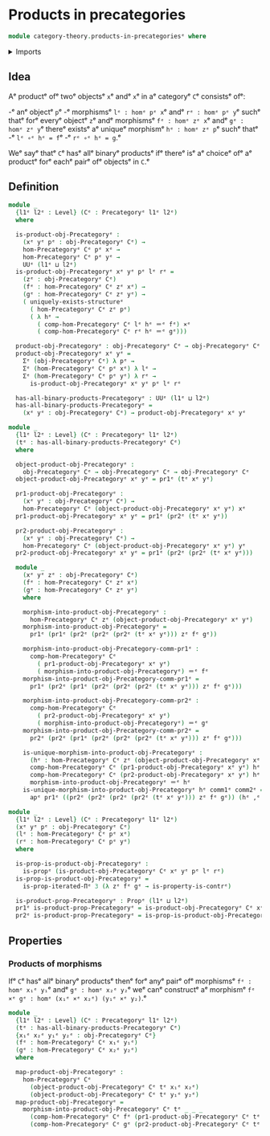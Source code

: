# Products in precategories

```agda
module category-theory.products-in-precategoriesᵉ where
```

<details><summary>Imports</summary>

```agda
open import category-theory.precategoriesᵉ

open import foundation.action-on-identifications-functionsᵉ
open import foundation.cartesian-product-typesᵉ
open import foundation.contractible-typesᵉ
open import foundation.dependent-pair-typesᵉ
open import foundation.identity-typesᵉ
open import foundation.iterated-dependent-product-typesᵉ
open import foundation.propositionsᵉ
open import foundation.uniqueness-quantificationᵉ
open import foundation.universe-levelsᵉ
```

</details>

## Idea

Aᵉ productᵉ ofᵉ twoᵉ objectsᵉ `x`ᵉ andᵉ `x`ᵉ in aᵉ categoryᵉ `C`ᵉ consistsᵉ ofᵉ:

-ᵉ anᵉ objectᵉ `p`ᵉ
-ᵉ morphismsᵉ `lᵉ : homᵉ pᵉ x`ᵉ andᵉ `rᵉ : homᵉ pᵉ y`ᵉ suchᵉ thatᵉ forᵉ everyᵉ objectᵉ `z`ᵉ andᵉ
  morphismsᵉ `fᵉ : homᵉ zᵉ x`ᵉ andᵉ `gᵉ : homᵉ zᵉ y`ᵉ thereᵉ existsᵉ aᵉ uniqueᵉ morphismᵉ
  `hᵉ : homᵉ zᵉ p`ᵉ suchᵉ thatᵉ
-ᵉ `lᵉ ∘ᵉ hᵉ = f`ᵉ
-ᵉ `rᵉ ∘ᵉ hᵉ = g`.ᵉ

Weᵉ sayᵉ thatᵉ `C`ᵉ hasᵉ allᵉ binaryᵉ productsᵉ ifᵉ thereᵉ isᵉ aᵉ choiceᵉ ofᵉ aᵉ productᵉ forᵉ
eachᵉ pairᵉ ofᵉ objectsᵉ in `C`.ᵉ

## Definition

```agda
module _
  {l1ᵉ l2ᵉ : Level} (Cᵉ : Precategoryᵉ l1ᵉ l2ᵉ)
  where

  is-product-obj-Precategoryᵉ :
    (xᵉ yᵉ pᵉ : obj-Precategoryᵉ Cᵉ) →
    hom-Precategoryᵉ Cᵉ pᵉ xᵉ →
    hom-Precategoryᵉ Cᵉ pᵉ yᵉ →
    UUᵉ (l1ᵉ ⊔ l2ᵉ)
  is-product-obj-Precategoryᵉ xᵉ yᵉ pᵉ lᵉ rᵉ =
    (zᵉ : obj-Precategoryᵉ Cᵉ)
    (fᵉ : hom-Precategoryᵉ Cᵉ zᵉ xᵉ) →
    (gᵉ : hom-Precategoryᵉ Cᵉ zᵉ yᵉ) →
    ( uniquely-exists-structureᵉ
      ( hom-Precategoryᵉ Cᵉ zᵉ pᵉ)
      ( λ hᵉ →
        ( comp-hom-Precategoryᵉ Cᵉ lᵉ hᵉ ＝ᵉ fᵉ) ×ᵉ
        ( comp-hom-Precategoryᵉ Cᵉ rᵉ hᵉ ＝ᵉ gᵉ)))

  product-obj-Precategoryᵉ : obj-Precategoryᵉ Cᵉ → obj-Precategoryᵉ Cᵉ → UUᵉ (l1ᵉ ⊔ l2ᵉ)
  product-obj-Precategoryᵉ xᵉ yᵉ =
    Σᵉ (obj-Precategoryᵉ Cᵉ) λ pᵉ →
    Σᵉ (hom-Precategoryᵉ Cᵉ pᵉ xᵉ) λ lᵉ →
    Σᵉ (hom-Precategoryᵉ Cᵉ pᵉ yᵉ) λ rᵉ →
      is-product-obj-Precategoryᵉ xᵉ yᵉ pᵉ lᵉ rᵉ

  has-all-binary-products-Precategoryᵉ : UUᵉ (l1ᵉ ⊔ l2ᵉ)
  has-all-binary-products-Precategoryᵉ =
    (xᵉ yᵉ : obj-Precategoryᵉ Cᵉ) → product-obj-Precategoryᵉ xᵉ yᵉ

module _
  {l1ᵉ l2ᵉ : Level} (Cᵉ : Precategoryᵉ l1ᵉ l2ᵉ)
  (tᵉ : has-all-binary-products-Precategoryᵉ Cᵉ)
  where

  object-product-obj-Precategoryᵉ :
    obj-Precategoryᵉ Cᵉ → obj-Precategoryᵉ Cᵉ → obj-Precategoryᵉ Cᵉ
  object-product-obj-Precategoryᵉ xᵉ yᵉ = pr1ᵉ (tᵉ xᵉ yᵉ)

  pr1-product-obj-Precategoryᵉ :
    (xᵉ yᵉ : obj-Precategoryᵉ Cᵉ) →
    hom-Precategoryᵉ Cᵉ (object-product-obj-Precategoryᵉ xᵉ yᵉ) xᵉ
  pr1-product-obj-Precategoryᵉ xᵉ yᵉ = pr1ᵉ (pr2ᵉ (tᵉ xᵉ yᵉ))

  pr2-product-obj-Precategoryᵉ :
    (xᵉ yᵉ : obj-Precategoryᵉ Cᵉ) →
    hom-Precategoryᵉ Cᵉ (object-product-obj-Precategoryᵉ xᵉ yᵉ) yᵉ
  pr2-product-obj-Precategoryᵉ xᵉ yᵉ = pr1ᵉ (pr2ᵉ (pr2ᵉ (tᵉ xᵉ yᵉ)))

  module _
    (xᵉ yᵉ zᵉ : obj-Precategoryᵉ Cᵉ)
    (fᵉ : hom-Precategoryᵉ Cᵉ zᵉ xᵉ)
    (gᵉ : hom-Precategoryᵉ Cᵉ zᵉ yᵉ)
    where

    morphism-into-product-obj-Precategoryᵉ :
      hom-Precategoryᵉ Cᵉ zᵉ (object-product-obj-Precategoryᵉ xᵉ yᵉ)
    morphism-into-product-obj-Precategoryᵉ =
      pr1ᵉ (pr1ᵉ (pr2ᵉ (pr2ᵉ (pr2ᵉ (tᵉ xᵉ yᵉ))) zᵉ fᵉ gᵉ))

    morphism-into-product-obj-Precategory-comm-pr1ᵉ :
      comp-hom-Precategoryᵉ Cᵉ
        ( pr1-product-obj-Precategoryᵉ xᵉ yᵉ)
        ( morphism-into-product-obj-Precategoryᵉ) ＝ᵉ fᵉ
    morphism-into-product-obj-Precategory-comm-pr1ᵉ =
      pr1ᵉ (pr2ᵉ (pr1ᵉ (pr2ᵉ (pr2ᵉ (pr2ᵉ (tᵉ xᵉ yᵉ))) zᵉ fᵉ gᵉ)))

    morphism-into-product-obj-Precategory-comm-pr2ᵉ :
      comp-hom-Precategoryᵉ Cᵉ
        ( pr2-product-obj-Precategoryᵉ xᵉ yᵉ)
        ( morphism-into-product-obj-Precategoryᵉ) ＝ᵉ gᵉ
    morphism-into-product-obj-Precategory-comm-pr2ᵉ =
      pr2ᵉ (pr2ᵉ (pr1ᵉ (pr2ᵉ (pr2ᵉ (pr2ᵉ (tᵉ xᵉ yᵉ))) zᵉ fᵉ gᵉ)))

    is-unique-morphism-into-product-obj-Precategoryᵉ :
      (hᵉ : hom-Precategoryᵉ Cᵉ zᵉ (object-product-obj-Precategoryᵉ xᵉ yᵉ)) →
      comp-hom-Precategoryᵉ Cᵉ (pr1-product-obj-Precategoryᵉ xᵉ yᵉ) hᵉ ＝ᵉ fᵉ →
      comp-hom-Precategoryᵉ Cᵉ (pr2-product-obj-Precategoryᵉ xᵉ yᵉ) hᵉ ＝ᵉ gᵉ →
      morphism-into-product-obj-Precategoryᵉ ＝ᵉ hᵉ
    is-unique-morphism-into-product-obj-Precategoryᵉ hᵉ comm1ᵉ comm2ᵉ =
      apᵉ pr1ᵉ ((pr2ᵉ (pr2ᵉ (pr2ᵉ (pr2ᵉ (tᵉ xᵉ yᵉ))) zᵉ fᵉ gᵉ)) (hᵉ ,ᵉ (comm1ᵉ ,ᵉ comm2ᵉ)))

module _
  {l1ᵉ l2ᵉ : Level} (Cᵉ : Precategoryᵉ l1ᵉ l2ᵉ)
  (xᵉ yᵉ pᵉ : obj-Precategoryᵉ Cᵉ)
  (lᵉ : hom-Precategoryᵉ Cᵉ pᵉ xᵉ)
  (rᵉ : hom-Precategoryᵉ Cᵉ pᵉ yᵉ)
  where

  is-prop-is-product-obj-Precategoryᵉ :
    is-propᵉ (is-product-obj-Precategoryᵉ Cᵉ xᵉ yᵉ pᵉ lᵉ rᵉ)
  is-prop-is-product-obj-Precategoryᵉ =
    is-prop-iterated-Πᵉ 3 (λ zᵉ fᵉ gᵉ → is-property-is-contrᵉ)

  is-product-prop-Precategoryᵉ : Propᵉ (l1ᵉ ⊔ l2ᵉ)
  pr1ᵉ is-product-prop-Precategoryᵉ = is-product-obj-Precategoryᵉ Cᵉ xᵉ yᵉ pᵉ lᵉ rᵉ
  pr2ᵉ is-product-prop-Precategoryᵉ = is-prop-is-product-obj-Precategoryᵉ
```

## Properties

### Products of morphisms

Ifᵉ `C`ᵉ hasᵉ allᵉ binaryᵉ productsᵉ thenᵉ forᵉ anyᵉ pairᵉ ofᵉ morphismsᵉ `fᵉ : homᵉ x₁ᵉ y₁`ᵉ
andᵉ `gᵉ : homᵉ x₂ᵉ y₂`ᵉ weᵉ canᵉ constructᵉ aᵉ morphismᵉ
`fᵉ ×ᵉ gᵉ : homᵉ (x₁ᵉ ×ᵉ x₂ᵉ) (y₁ᵉ ×ᵉ y₂)`.ᵉ

```agda
module _
  {l1ᵉ l2ᵉ : Level} (Cᵉ : Precategoryᵉ l1ᵉ l2ᵉ)
  (tᵉ : has-all-binary-products-Precategoryᵉ Cᵉ)
  {x₁ᵉ x₂ᵉ y₁ᵉ y₂ᵉ : obj-Precategoryᵉ Cᵉ}
  (fᵉ : hom-Precategoryᵉ Cᵉ x₁ᵉ y₁ᵉ)
  (gᵉ : hom-Precategoryᵉ Cᵉ x₂ᵉ y₂ᵉ)
  where

  map-product-obj-Precategoryᵉ :
    hom-Precategoryᵉ Cᵉ
      (object-product-obj-Precategoryᵉ Cᵉ tᵉ x₁ᵉ x₂ᵉ)
      (object-product-obj-Precategoryᵉ Cᵉ tᵉ y₁ᵉ y₂ᵉ)
  map-product-obj-Precategoryᵉ =
    morphism-into-product-obj-Precategoryᵉ Cᵉ tᵉ _ _ _
      (comp-hom-Precategoryᵉ Cᵉ fᵉ (pr1-product-obj-Precategoryᵉ Cᵉ tᵉ x₁ᵉ x₂ᵉ))
      (comp-hom-Precategoryᵉ Cᵉ gᵉ (pr2-product-obj-Precategoryᵉ Cᵉ tᵉ x₁ᵉ x₂ᵉ))
```